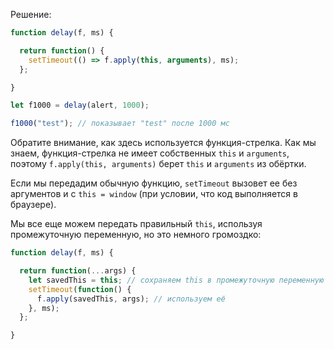 Решение:

```js run demo
function delay(f, ms) {

  return function() {
    setTimeout(() => f.apply(this, arguments), ms);
  };

}

let f1000 = delay(alert, 1000);

f1000("test"); // показывает "test" после 1000 мс
```

Обратите внимание, как здесь используется функция-стрелка. Как мы знаем, функция-стрелка не имеет собственных `this` и `arguments`, поэтому `f.apply(this, arguments)` берет `this` и `arguments` из обёртки.

Если мы передадим обычную функцию, `setTimeout` вызовет ее без аргументов и с `this = window` (при условии, что код выполняется в браузере).

Мы все еще можем передать правильный `this`, используя промежуточную переменную, но это немного громоздко:

```js
function delay(f, ms) {

  return function(...args) {
    let savedThis = this; // сохраняем this в промежуточную переменную
    setTimeout(function() {
      f.apply(savedThis, args); // используем её
    }, ms);
  };

}
```
